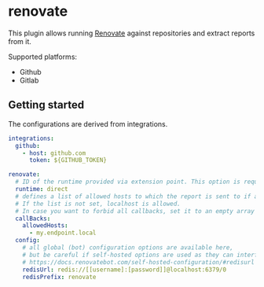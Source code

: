 # renovate

This plugin allows running [Renovate](https://github.com/renovatebot/renovate/) against repositories
and extract reports from it.

Supported platforms:

- Github
- Gitlab

## Getting started

The configurations are derived from integrations.

```yaml
integrations:
  github:
    - host: github.com
      token: ${GITHUB_TOKEN}

renovate:
  # ID of the runtime provided via extension point. This option is required as the backend comes with no runtime by default.
  runtime: direct
  # defines a list of allowed hosts to which the report is sent to if a callBackURL is provided with the run request.
  # If the list is not set, localhost is allowed.
  # In case you want to forbid all callbacks, set it to an empty array '[]'
  callBacks:
    allowedHosts:
      - my.endpoint.local
  config:
    # all global (bot) configuration options are available here,
    # but be careful if self-hosted options are used as they can interfere with the operations
    # https://docs.renovatebot.com/self-hosted-configuration/#redisurl
    redisUrl: redis://[[username]:[password]]@localhost:6379/0
    redisPrefix: renovate
```
